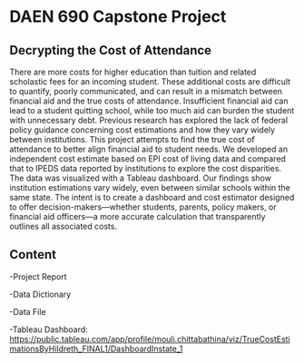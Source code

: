 # DAEN 690 Capstone Project 

## Decrypting the Cost of Attendance
There are more costs for higher education than tuition and related scholastic fees for an incoming student. These additional costs are difficult to quantify, poorly communicated, and can result in a mismatch between financial aid and the true costs of attendance. Insufficient financial aid can lead to a student quitting school, while too much aid can burden the student with unnecessary debt. Previous research has explored the lack of federal policy guidance concerning cost estimations and how they vary widely between institutions. This project attempts to find the true cost of attendance to better align financial aid to student needs. We developed an independent cost estimate based on EPI cost of living data and compared that to IPEDS data reported by institutions to explore the cost disparities. The data was visualized with a Tableau dashboard. Our findings show institution estimations vary widely, even between similar schools within the same state. The intent is to create a dashboard and cost estimator designed to offer decision-makers—whether students, parents, policy makers, or financial aid officers—a more accurate calculation that transparently outlines all associated costs.

## Content
-Project Report

-Data Dictionary

-Data File

-Tableau Dashboard: https://public.tableau.com/app/profile/mouli.chittabathina/viz/TrueCostEstimationsByHildreth_FINAL1/DashboardInstate_1

